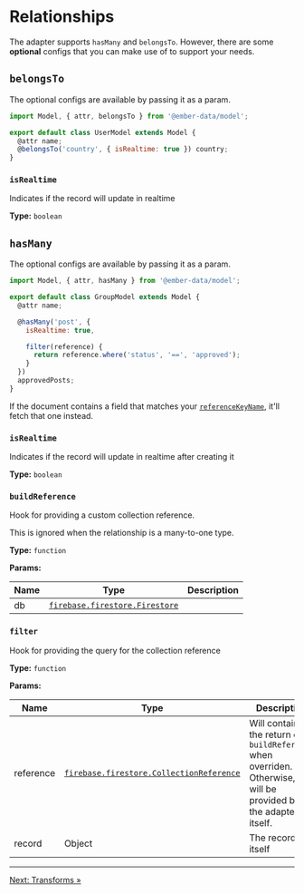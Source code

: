 # Relationships

The adapter supports `hasMany` and `belongsTo`. However, there are some **optional** configs that you can make use of to support your needs.

## `belongsTo`

The optional configs are available by passing it as a param.

```javascript
import Model, { attr, belongsTo } from '@ember-data/model';

export default class UserModel extends Model {
  @attr name;
  @belongsTo('country', { isRealtime: true }) country;
}
```

### `isRealtime`

Indicates if the record will update in realtime

**Type:** `boolean`

## `hasMany`

The optional configs are available by passing it as a param.

```javascript
import Model, { attr, hasMany } from '@ember-data/model';

export default class GroupModel extends Model {
  @attr name;

  @hasMany('post', {
    isRealtime: true,

    filter(reference) {
      return reference.where('status', '==', 'approved');
    }
  })
  approvedPosts;
}
```

If the document contains a field that matches your [`referenceKeyName`](getting-started#adapter-settings), it'll fetch that one instead.

### `isRealtime`

Indicates if the record will update in realtime after creating it

**Type:** `boolean`

### `buildReference`

Hook for providing a custom collection reference.

This is ignored when the relationship is a many-to-one type.

**Type:** `function`

**Params:**

| Name   | Type                                                                                                         | Description       |
| -------| ------------------------------------------------------------------------------------------------------------ | ----------------- |
| db     | [`firebase.firestore.Firestore`](https://firebase.google.com/docs/reference/js/firebase.firestore.Firestore) |                   |

### `filter`

Hook for providing the query for the collection reference

**Type:** `function`

**Params:**

| Name      | Type                                                                                                                             | Description                                                                                                     |
| --------- | -------------------------------------------------------------------------------------------------------------------------------- | --------------------------------------------------------------------------------------------------------------- |
| reference | [`firebase.firestore.CollectionReference`](https://firebase.google.com/docs/reference/js/firebase.firestore.CollectionReference) | Will contain the return of `buildReference` when overriden. Otherwise, it will be provided by the adapter itself. |
| record    | Object                                                                                                                           | The record itself                                                                                               |

---

[Next: Transforms »](transforms.md)
